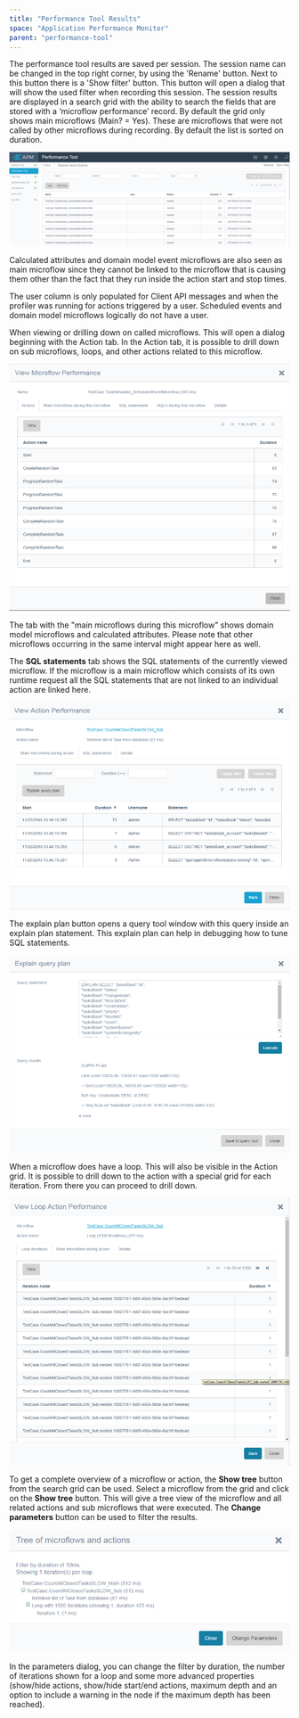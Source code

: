 ```yaml
---
title: "Performance Tool Results"
space: "Application Performance Monitor"
parent: "performance-tool"
---
```

The performance tool results are saved per session. The session name can be changed in the top right corner, by using the 'Rename' button. Next to this button there is a 'Show filter' button. This button will open a dialog that will show the used filter when recording this session. The session results are displayed in a search grid with the ability to search the fields that are stored with a ‘microflow performance’ record. By default the grid only shows main microflows (Main? = Yes). These are microflows that were not called by other microflows during recording. By default the list is sorted on duration. 

![](attachments/Performance_Tool/Recorded_Session_Details.png)

Calculated attributes and domain model event microflows are also seen as main microflow since they cannot be linked to the microflow that is causing them other than the fact that they run inside the action start and stop times.

The user column is only populated for Client API messages and when the profiler was running for actions triggered by a user. Scheduled events and domain model microflows logically do not have a user.

When viewing or drilling down on called microflows. This will open a dialog beginning with the Action tab. In the Action tab, it is possible to drill down on sub microflows, loops, and other actions related to this microflow. 

![](attachments/Performance_Tool/Browse/Microflow_Actions_Tab.png)

The tab with the "main microflows during this microflow" shows domain model microflows and calculated attributes. Please note that other microflows occurring in the same interval might appear here as well.

The **SQL statements** tab shows the SQL statements of the currently viewed microflow. If the microflow is a main microflow which consists of its own runtime request all the SQL statements that are not linked to an individual action are linked here.

![](attachments/Performance_Tool/Browse/Action_SQL_Statements.png) 


The explain plan button opens a query tool window with this query inside an explain plan statement. This explain plan can help in debugging how to tune SQL statements.

![](attachments/Performance_Tool/Browse/Explain_query_plan.png) 

When a microflow does have a loop. This will also be visible in the Action grid. It is possible to drill down to the action with a special grid for each iteration. From there you can proceed to drill down.

![](attachments/Performance_Tool/Browse/Loop_Action.png)


To get a complete overview of a microflow or action, the **Show tree** button from the search grid can be used. Select a microflow from the grid and click on the **Show tree** button. This will give a tree view of the microflow and all related actions and sub microflows that were executed. The **Change parameters** button can be  used to filter the results.

![](attachments/Performance_Tool/Tree_View.png)

In the parameters dialog, you can change the filter by duration, the number of iterations shown for a loop and some more advanced properties (show/hide actions, show/hide start/end actions, maximum depth and an option to include a warning in the node if the maximum depth has been reached).
